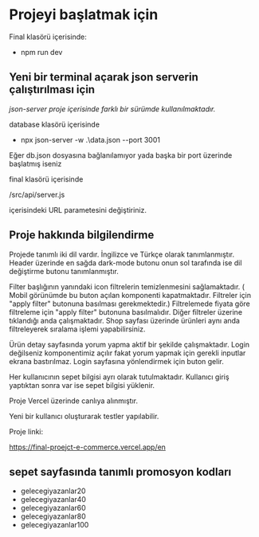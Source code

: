 # Projeyi başlatmak için

Final klasörü içerisinde:

- npm run dev

## Yeni bir terminal açarak json serverin çalıştırılması için

*json-server proje içerisinde farklı bir sürümde kullanılmaktadır.*

 database klasörü içerisinde

- npx json-server -w .\data.json --port 3001

Eğer db.json dosyasına bağlanılamıyor yada başka bir port üzerinde başlatmış iseniz 

final klasörü içerisinde

/src/api/server.js

içerisindeki URL parametesini değiştiriniz.

## Proje hakkında bilgilendirme

Projede tanımlı iki dil vardır. İngilizce ve Türkçe olarak tanımlanmıştır. Header üzerinde en sağda dark-mode butonu onun sol tarafında ise dil değiştirme butonu tanımlanmıştır.

Filter başlığının yanındaki icon filtrelerin temizlenmesini sağlamaktadır. ( Mobil görünümde bu buton açılan komponenti kapatmaktadır. Filtreler için "apply filter" butonuna basılması gerekmektedir.)
Filtrelemede fiyata göre filtreleme için "apply filter" butonuna basılmalıdır.
Diğer filtreler üzerine tıklandığı anda çalışmaktadır.
Shop sayfası üzerinde ürünleri aynı anda filtreleyerek sıralama işlemi yapabilirsiniz. 

Ürün detay sayfasında yorum yapma aktif bir şekilde çalışmaktadır.
Login değilseniz komponentimiz açılır fakat yorum yapmak için gerekli inputlar ekrana bastırılmaz. Login sayfasına yönlendirmek için buton gelir.

Her kullanıcının sepet bilgisi ayrı olarak tutulmaktadır. Kullanıcı giriş yaptıktan sonra var ise sepet bilgisi yüklenir.

Proje Vercel üzerinde canlıya alınmıştır. 

Yeni bir kullanıcı oluşturarak testler yapılabilir.

Proje linki: 

https://final-proejct-e-commerce.vercel.app/en

## sepet sayfasında tanımlı promosyon kodları

- gelecegiyazanlar20
- gelecegiyazanlar40
- gelecegiyazanlar60
- gelecegiyazanlar80
- gelecegiyazanlar100